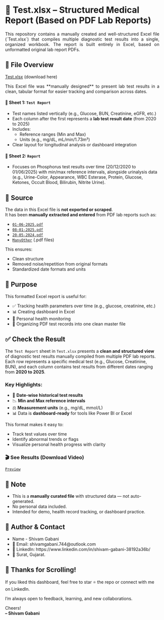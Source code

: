 # 🧪 Test.xlsx – Structured Medical Report (Based on PDF Lab Reports)

<p align = 'justify'> This repository contains a manually created and well-structured Excel file (`Test.xlsx`) that compiles multiple diagnostic test results into a single, organized workbook. The report is built entirely in Excel, based on unformatted original lab report PDFs.
</p>

## 📁 File Overview

[Test.xlsx](https://github.com/Shivs0147/Health-Test-Dashboard/blob/main/Test.xlsx) (download here)


<p align = 'justify'>This Excel file was **manually designed** to present lab test results in a clean, tabular format for easier tracking and comparison across dates.</p>

#### 🔹 Sheet 1: `Test Report`

- Test names listed vertically (e.g., Glucose, BUN, Creatinine, eGFR, etc.)
- Each column after the first represents a **lab test result date** (from 2020 to 2025)
- Includes:
  - Reference ranges (Min and Max)
  - Units (e.g., mg/dL, mL/min/1.73m²)
- Clear layout for longitudinal analysis or dashboard integration

#### 🔹 Sheet 2: `Report`

<p align = 'justify'>

- Focuses on Phosphorus test results over time (20/12/2020 to 01/06/2025) with min/max reference intervals, alongside urinalysis data (e.g., Urine-Color, Appearance, WBC Esterase, Protein, Glucose, Ketones, Occult Blood, Bilirubin, Nitrite Urine).

</p>

## 🧾 Source

The data in this Excel file is **not exported or scraped**.  
It has been **manually extracted and entered** from PDF lab reports such as:
- [`01-06-2025.pdf`](https://github.com/Shivs0147/Health-Test-Dashboard/blob/main/01-06-2025.pdf)
- [`08-01-2025.pdf`](https://github.com/Shivs0147/Health-Test-Dashboard/blob/main/08-01-2025.pdf)
- [`20-05-2024.pdf`](https://github.com/Shivs0147/Health-Test-Dashboard/blob/main/20-05-2024.pdf)
- [`ManyOther`](https://github.com/Shivs0147/Health-Test-Dashboard) (.pdf files)

This ensures:
- Clean structure
- Removed noise/repetition from original formats
- Standardized date formats and units
  
## 🎯 Purpose

This formatted Excel report is useful for:

- ✅ Tracking health parameters over time (e.g., glucose, creatinine, etc.)
- 📊 Creating dashboard in Excel
- 🧠 Personal health monitoring
- 🧾 Organizing PDF test records into one clean master file

## ✅ Check the Result

The `Test Report` sheet in `Test.xlsx` presents a **clean and structured view** of diagnostic test results manually compiled from multiple PDF lab reports. Each row represents a specific medical test (e.g., Glucose, Creatinine, BUN), and each column contains test results from different dates ranging from **2020 to 2025**.

### Key Highlights:

- 📅 **Date-wise historical test results**
- 📉 **Min and Max reference intervals**
- ⚖️ **Measurement units** (e.g., mg/dL, mmol/L)
- 📊 Data is **dashboard-ready** for tools like Power BI or Excel

This format makes it easy to:
- Track test values over time
- Identify abnormal trends or flags
- Visualize personal health progress with clarity

### 🎬 See Results (Download Video)

[`Preview`](https://github.com/Shivs0147/Health-Test-Dashboard/blob/main/Health%20Test%20Report.mp4)
  
## 📌 Note

- This is a **manually curated file** with structured data — not auto-generated.
- No personal data included.
- Intended for demo, health record tracking, or dashboard practice.

## 👤 Author & Contact

<ul>
  <li>Name - Shivam Gabani</li>
  <li>📧 Email: shivamgabani.744@outlook.com</li>
  <li>💼 LinkedIn: https://www.linkedin.com/in/shivam-gabani-38192a36b/</li>
  <li>📍 Surat, Gujarat.</li>
</ul>

## 🙌 Thanks for Scrolling!

If you liked this dashboard, feel free to star ⭐ the repo or connect with me on LinkedIn.

I’m always open to feedback, learning, and new collaborations.

Cheers!  
**– Shivam Gabani**
